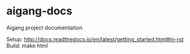 # aigang-docs
Aigang project documentation

Setup: http://docs.readthedocs.io/en/latest/getting_started.html#in-rst
Build: make html